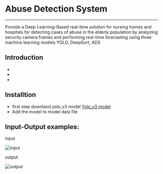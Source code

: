# Abuse Detection System
---
Provide a Deep Learning-Based real-time solution for nursing homes and hospitals for detecting cases of abuse in the elderly population by analyzing security camera frames and performing real-time forecasting using three machine learning models YOLO, DeepSort, ADS

## Introduction 
-
-
-

## Installtion  
- first step downlaod yolo_v3 model
  [Yolo_v3 model](https://drive.google.com/file/d/1DdxsE0uey_L7Y4obovjasce7FKwcYGLE/view?usp=sharing)
- Add the model to model data file


## Input-Output examples:
input

![input](https://user-images.githubusercontent.com/34807427/117035434-fcf41700-ad0c-11eb-9e6f-c0c6d542f3ef.gif)  



output

![output](https://user-images.githubusercontent.com/34807427/117035426-fa91bd00-ad0c-11eb-93ff-6504835bee3e.gif)


